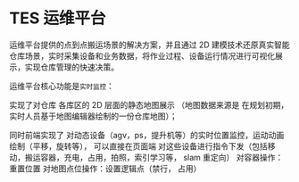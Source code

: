 # TES 运维平台

运维平台提供的点到点搬运场景的解决方案，并且通过 2D 建模技术还原真实智能仓库场景，实时采集设备和业务数据，将作业过程、设备运行情况进行可视化展示，实现仓库管理的快速决策。

运维平台核心功能是`实时监控`：

实现了对仓库 各库区的 2D 层面的静态地图展示
（地图数据来源是 在规划初期， 实时人员基于地图编辑器绘制的一份仓库地图）；

同时前端实现了
对动态设备（agv，ps，提升机等）的实时位置监控，运动动画绘制（平移，旋转等），
可以直接在页面端 对这些设备进行指令下发（包括移动，搬运容器，充电，占用，拍照，索引学习等， slam 重定向）
对容器操作：重置位置
对地图点位操作：设置逻辑点（禁行， 占用）

